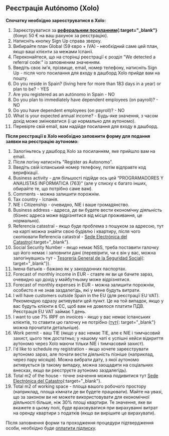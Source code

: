 ## Реєстрація Autónomo (Xolo)

**Спочатку необхідно зареєструватися в Xolo:**

1. Зареєструватися за **[реферальним посиланням](https://bit.ly/xolo-signup-free-renta){:target="_blank"}** (бонус
   50 € на ваш рахунок за реєстрацію).
2. Натисніть кнопку Sign Up справа зверху.
3. Вибирайте план Global (59 євро + IVA) - необхідний саме цей план, якщо ваші клієнти за межами Іспанії.
4. Переконайтеся, що на сторінці реєстрації є розділ "We detected a referral code:" із заповненим значенням.
5. Введіть своє ім'я, прізвище, email, номер телефону, натисніть Sign Up - після чого посилання для входу в дашборд
   Xolo прийде вам на пошту.
6. Do you reside in Spain? (living here for more than 183 days in a year) or plan to be? - YES
7. Are you registered as an autónomo in Spain - NO
8. Do you plan to immediately have dependent employees (on payroll)? - NO
9. Do you have dependent employees (on payroll)? - NO
10. What is your expected annual income? - Будь-яке значення, з часом дохід може змінюватися (і це нормально для
    аутономо).
11. Перевірте свій email, вам надійде посилання для входу в дашборд.

**Після реєстрації в Xolo необхідно заповнити форму для подання заявки на реєстрацію аутономо:**

1. Залогіньтесь у дашборд Xolo за посиланням, яке прийшло вам на email.
2. Після логіну натисніть "Register as Autonomo".
3. Введіть свій іспанський номер телефону, потім відправте код верифікації.
4. Business activity - для більшості підійде ось цей “PROGRAMADORES Y ANALISTAS INFORMATICA (763)” (але у списку є
   багато інших, обирайте те, що потрібно саме вам).
5. Comments - можна залишити порожнім.
6. Tax country - Іспанія.
7. NIE і Citizenship - очевидно, NIE і ваше громадянство.
8. Business address - адреса, де ви будете вести економічну діяльність (бізнес адреса може відрізнятися від місця
   проживання, це нормально).
9. Referencia catastral - якщо буде проблема з пошуком за адресою, тут на карті можна знайти свою будівлю і квартиру,
   після чого скопіювати Referencia catastral -
   [Sede Electrónica del Catastro](https://www1.sedecatastro.gob.es/cartografia/mapa.aspx){:target="_blank"}.
10. Social Security Number - якщо немає NSS, треба поставити галочку що його немає і заповнити дані (перевірити, чи є
    він у вас, можна залогінувшись тут -
    [Tesorería General de la Seguridad Social](https://portal.seg-social.gob.es/wps/portal/importass/importass/bienvenida){:
    target="_blank"}).
11. Імена батьків - бажано як у закордонних паспортах.
12. Forecast of monthly income in EUR - ставте як ви це бачите зараз, очевидно що дохід у майбутньому може відрізнятися.
13. Forecast of monthly expenses in EUR - можна залишити порожнім, особисто я не знав заздалегідь, які у мене будуть
    витрати.
14. I will have customers outside Spain in the EU (для реєстрації EU VAT). Рекомендую одразу активувати цей пункт. Це
    на той випадок, якщо у вас будуть клієнти в ЄС, щоб вам не довелося платити ПДВ. Реєстрація EU VAT займає 1 день.
15. I want to use 7% IRPF on invoices - якщо у вас немає іспанських клієнтів, то ставити цю галочку не
    потрібно ([тут](https://www.xolo.io/es-en/faq/xolo-spain/category/platform/article/can-i-make-invoices-with-7-irpf-personal-income-tax-withhold){:
    target="_blank"} можна прочитати детальніше).
16. Work permit - ваш TIE (якщо у вас немає TIE, але є NIE і тимчасовий захист, цього теж достатньо; у нашому чаті є
    успішні кейси відкриття аутономо через Xolo маючи тільки NIE і тимчасовий захист).
17. I'd like to schedule my registration - якщо хочете зареєструвати аутономо зараз, але почати вести діяльність
    пізніше (наприклад, через пару місяців). Можна вибрати дату, з якої аутономо активується (в такому випадку, можна
    заощадити на соціальних внесках, якщо ви реєструєте аутономо заздалегідь).
18. Total m2 of the house - точне значення можна подивитися тут
    [Sede Electrónica del Catastro](https://www1.sedecatastro.gob.es/cartografia/mapa.aspx){:target="_blank"}.
19. Total m2 of working space - площа вашого робочого простору (наприклад, площа кімнати де ви будете працювати).
    Майте на увазі, що за законом ви не можете використовувати для економічної діяльності більше, ніж 30% площі
    квартири. Те значення, яке ви вкажете в цьому полі, буде враховуватися при вирахуванні витрат на оренду квартири з
    податків (якщо ви вирішите це вирахувати).

Після заповнення форми та проходження процедури підтвердження особи, необхідно
буде [оплатити підписку](#оплата-підписки).
